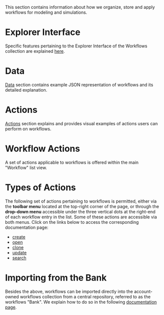 This section contains information about how we organize, store and apply workflows for modeling and simulations.

# Explorer Interface

Specific features pertaining to the Explorer Interface of the Workflows collection are explained [here](ui/explorer.md).

# Data

[Data](data/data.md) section contains example JSON representation of workflows and its detailed explanation.

# Actions

[Actions](actions/overview.md) section explains and provides visual examples of actions users can perform on workflows.

# Workflow Actions

A set of actions applicable to workflows is offered within the main "Workflow" list view.

# Types of Actions

The following set of actions pertaining to workflows is permitted, either via the **toolbar menu** located at the top-right corner of the page, or through the **drop-down menu** accessible under the three vertical dots at the right-end of each workflow entry in the list. Some of these actions are accessible via both menus. Click on the links below to access the corresponding documentation page:

- [create](/workflows/actions/create.md)
- [open](/entities-general/actions/open-edit.md)
- [clone](/entities-general/actions/clone.md)
- [update](/workflows/actions/update.md)
- [search](/entities-general/actions/search.md)
                                          
# Importing from the Bank

Besides the above, workflows can be imported directly into the account-owned workflows collection from a central repository, referred to as the workflows "Bank". We explain how to do so in the following [documentation page](../bank.md). 
